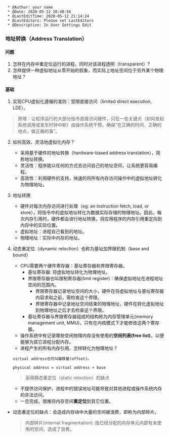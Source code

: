 ```
 * @Author: your name
 * @Date: 2020-05-12 20:40:56
 * @LastEditTime: 2020-05-12 21:14:24
 * @LastEditors: Please set LastEditors
 * @Description: In User Settings Edit
```
### 地址转换（Address Translation）

#### 问题
1. 怎样在内存中重定位运行的进程，同时对该进程透明（transparent）?
2. 怎样提供一种虚拟地址从零开始的假象，而实际上地址空间位于另外某个物理地址？


#### 基础
1. 实现CPU虚拟化遵循的准则：受限直接访问（limited direct execution, LDE）。
> 原理：让程序运行的大部分指令直接访问硬件，只在一些关键点（如何发起系统调用或发生时钟中断）由操作系统干预，确保“在正确的时间，正确的地点，做正确的事”。


2. 如何高效、灵活地虚拟化内存？
   - 采用基于硬件的地址转换（hardware-based address translation），简称地址转换。
   - 灵活性：程序能以任何的方式去访问自己的地址空间，让系统更容易编程。
   - 高效性：利用硬件的支持，快速的将所有内存访问操作中的虚拟地址转化为物理地址。
 
 
3. 地址转换
   - 硬件对每次内存访问进行处理（eg: an instruction fetch, load, or store），将指令中的虚拟地址转化为数据实际存储的物理地址。因此，每次内存引用时，硬件都会进行地址转换，将应用程序的内存引用重定向到内存中的实际位置。
   - 虚拟地址：进程自己看到的地址。
   - 物理地址：实际中内存的地址。


4. 动态重定位（dynamic reloction）也称为基址加界限机制（base and bound）
   - CPU需要两个硬件寄存器：基址寄存器和界限寄存器。 
     - 基址寄存器: 将虚拟地址转化为物理地址。
     - 界限寄存器也叫限制寄存器(limit register)：确保虚拟地址在进程地址空间的范围内。
       - 界限寄存器记录地址空间的大小，硬件在将虚拟地址与基址寄存器内容求和之前，需检查这个界限。
       - 界限寄存器中记录地址空间结束的物理地址，硬件在转化虚拟地址到物理地址之后才去检查这个界限。
     - 基址寄存器与界限寄存器组成的结构称为内存管理单元(memory management unit, MMU)，只有在内核模式下才能修改这两个寄存器。
   - 操作系统中有记录哪些空闲物理内存没有使用的**空闲列表(free list)**，以便能够为其它进程分配内存。    
   - 进程产生的所有内存引用，怎样转化为物理地址？
   
   ```
   virtual address也可叫偏移量(offset)。

   physical address = virtual address + base
   ```

   > 采用静态重定位（static reloction）的缺点
   - 不提供访问保护，进程中的错误地址可能导致对其他进程或操作系统内存的非法访问。
   - 一旦完成，很难将内存空间**重定位**到其它位置。  
  
  - 动态重定位的缺点：会造成内存块中大量的空间被浪费，即称为内部碎片。
    > 内部碎片(internal fragmentation): 指已经分配的内存单元内部有未使用的空间，造成了浪费。

